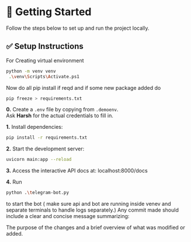 # 🚀 Getting Started

Follow the steps below to set up and run the project locally.

## ✅ Setup Instructions

For Creating virtual environment

```bash
python -m venv venv
 .\venv\Scripts\Activate.ps1
```

Now do all pip install if reqd and if some new package added do

```bash
pip freeze > requirements.txt
```

**0.** Create a `.env` file by copying from `.demoenv`.  
Ask **Harsh** for the actual credentials to fill in.

**1.** Install dependencies:

```bash
pip install -r requirements.txt
```

**2.** Start the development server:

```bash
uvicorn main:app --reload
```

**3.** Access the interactive API docs at: localhost:8000/docs

**4.** Run

```bash
python .\telegram-bot.py
```

to start the bot ( make sure api and bot are running inside venev and separate terminals to handle logs separately.)
Any commit made should include a clear and concise message summarizing:

The purpose of the changes and a brief overview of what was modified or added.
